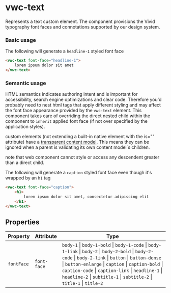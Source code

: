 # vwc-text

Represents a text custom element.
The component provisions the Vivid typography font faces and connotations supported by our design system.

### Basic usage

The following will generate a `headline-1` styled font face
```html
<vwc-text font-face="headline-1">
	lorem ipsum dolor sit amet
</vwc-text>
```

### Semantic usage

HTML semantics indicates authoring intent and is important for accessibility, search engine optimizations and clear code.
Therefore you'd probably need to nest html tags that apply different styling and may affect the font face appearance provided by the `vwc-text` element.
This component takes care of overriding the direct nested child within the component to `inherit` applied font face (if not over specified by the application styles).

custom elements (not extending a built-in native element with the is="" attribute) have a [transparent content model](https://html.spec.whatwg.org/multipage/dom.html#transparent-content-models).
This means they can be ignored when a parent is validating its own content model`s children.

note that web component cannot style or access any descendent greater than a direct child.

The following will generate a `caption` styled font face even though it's wrapped by an `h1` tag
```html
<vwc-text font-face="caption">
	<h1>
		lorem ipsum dolor sit amet, consectetur adipiscing elit
	</h1>
</vwc-text>
```

## Properties

| Property   | Attribute   | Type                                                                                                                                                                                                                                                                                                                                      |
| ---------- | ----------- | ----------------------------------------------------------------------------------------------------------------------------------------------------------------------------------------------------------------------------------------------------------------------------------------------------------------------------------------- |
| `fontFace` | `font-face` | `body-1` \| `body-1-bold` \| `body-1-code` \| `body-1-link` \| `body-2` \| `body-2-bold` \| `body-2-code` \| `body-2-link` \| `button` \| `button-dense` \| `button-enlarge` \| `caption` \| `caption-bold` \| `caption-code` \| `caption-link` \| `headline-1` \| `headline-2` \| `subtitle-1` \| `subtitle-2` \| `title-1` \| `title-2` |
